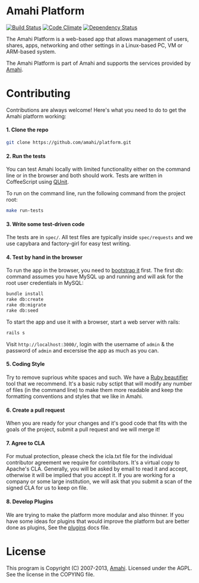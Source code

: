 # Amahi Platform

[![Build Status](https://secure.travis-ci.org/amahi/platform.png)](http://travis-ci.org/amahi/platform) [![Code Climate](https://codeclimate.com/github/amahi/platform.png)](https://codeclimate.com/github/amahi/platform) [![Dependency Status](https://gemnasium.com/amahi/platform.png)](https://gemnasium.com/amahi/platform)

The Amahi Platform is a web-based app that allows management of users, shares,
apps, networking and other settings in a Linux-based PC, VM or ARM-based system.

The Amahi Platform is part of Amahi and supports the services provided by [Amahi](http://www.amahi.org).

# Contributing

Contributions are always welcome! Here's what you need to do to get the Amahi platform working:

#### 1. Clone the repo

```bash
git clone https://github.com/amahi/platform.git
```

#### 2. Run the tests

You can test Amahi locally with limited functionality either on the command line or in the browser and both should work. Tests are written in CoffeeScript using [QUnit](http://docs.jquery.com/QUnit#API_documentation).

To run on the command line, run the following command from the project root:

```bash
make run-tests
```

#### 3. Write some test-driven code

The tests are in `spec/`. All test files are typically inside `spec/requests` and we use capybara and factory-girl for easy test writing.

#### 4. Test by hand in the browser

To run the app in the browser, you need to [bootstrap it](http://wiki.amahi.org/index.php/Amahi_Edge) first. The first db: command assumes you have MySQL up and running and will ask for the root user credentials in MySQL:

```bash
bundle install
rake db:create
rake db:migrate
rake db:seed
```

To start the app and use it with a browser, start a web server with rails:

```bash
rails s
```

Visit `http://localhost:3000/`, login with the username of `admin` & the password of `admin` and excersise the app as much as you can.

#### 5. Coding Style

Try to remove suprious white spaces and such. We have a [Ruby beautifier](https://github.com/amahi/rb-beautifier) tool that we recommend. It's a basic ruby sctipt that will modify any number of files (in the command line) to
make them more readable and keep the formatting conventions and styles that we like in Amahi.

#### 6. Create a pull request

When you are ready for your changes and it's good code that fits with the goals of the project, submit a pull request and we will merge it!

#### 7. Agree to CLA

For mutual protection, please check the icla.txt file for the individual contributor agreement we require for contributors. It's a virtual copy to Apache's CLA. Generally, you will be asked by email to read it and accept, otherwise it will be implied that you accept it. If you are working for a company or some large institution, we will ask that you submit a scan of the signed CLA for us to keep on file.

#### 8. Develop Plugins

We are trying to make the platform more modular and also thinner. If you have some ideas for plugins that
would improve the platform but are better done as plugins, See the [plugins](doc/plugins.md) docs file.

# License

This program is Copyright (C) 2007-2013, [Amahi](http://www.amahi.org).
Licensed under the AGPL. See the license in the COPYING file.
